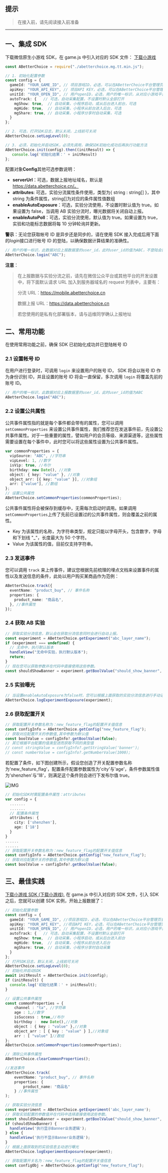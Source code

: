 ## 提示

> 在接入前，请先阅读接入前准备

---

## 一、集成 SDK

下载微信原生小游戏 SDK，在 game.js 中引入对应的 SDK 文件：
[下载小游戏](https://raw.githubusercontent.com/ABetterChoice/tt-mp-sdk/master/abetterchoice.mg.tt.min.js)

```typescript
const ABetterChoice = require("./abetterchoice.mg.tt.min.js");
```

```typescript
// 1. 初始化配置参数
const config = {
  gameId: "YOUR_GAME_ID", // 项目游戏ID，必选，可以在ABetterChoice平台管理页查看
  apiKey: "YOUR_API_KEY", // 项目API KEY，必选，可以在ABetterChoice平台管理页查看
  unitId: "YOUR_OPEN_ID", // 用户openID，必选，用户的唯一标识，从对应小游戏平台获取
  autoTrack: {   // 可选，自动采集配置，不设置时默认全部打开
    mgShow: true,  // 自动采集，小程序启动，或从后台进入前台，可选
    mgHide: true,  // 自动采集，小程序从前台进入后台，可选
    mgShare: true, // 自动采集，小程序分享时自动采集，可选
  }
};

// 2. 可选，打开SDK日志，默认关闭，上线前可关闭
ABetterChoice.setLogLevel(0);

// 3. 必须，初始化并启动SDK，必须先调用，确保SDK初始化成功后再执行功能方法
ABetterChoice.init(config).then((initResult) => {
   console.log('初始化结果：' + initResult)
};

```

配置对象**Config**其他可选参数说明：

- **serverUrl**：可选，数据上报地址域名，默认是 https://data.abetterchoice.cn/。
- **attributes**: 可选，实验分流属性条件使用，类型为{ string : string[] }，其中 string 为条件属性，string[]为对应的条件属性值数组
- **enableAutoExposure**：可选，实验分流使用，不设置时默认值为 true。如果设置为 false，当调用 AB 实验分流时，曝光数据将关闭自动上报。
- **enableAutoPoll**：可选，实验分流使用，默认值为 true。如果设置为 true，实验和功能标志数据将每 10 分钟轮询并更新。

**警示**：无论您获取帐号 ID 是异步还是同步的，请在使用 SDK 接入完成后用下面的*login*接口进行帐号 ID 的登陆，以确保数据计算结果的准确性。

```typescript
// 用户的唯一标识，此数据对应上报数据里的user_id，此时user_id的值为ABC，不登陆会影响数据计算结果的准确性
ABetterChoice.login("ABC");
```

**注意**：

> 在上报数据与实验分流之前，请先在微信公众平台或其他平台的开发设置中，将下面默认请求 URL 加入到服务器域名的 request 列表中，主要有：
>
> 分流 URL：https://mobile.abetterchoice.cn
>
> 数据上报 URL：https://data.abetterchoice.cn
>
> 若您使用的是私有化部署版本，请与运维同学确认上报地址

## 二、常用功能

在使用常用功能之前，确保 SDK 已初始化成功并已登陆帐号 ID

### 2.1 设置帐号 ID

在用户进行登录时，可调用 `login` 来设置用户的账号 ID， SDK 将会以账号 ID 作为身份识别 ID，并且设置的账号 ID 将会一直保留，多次调用 `login` 将覆盖先前的账号 ID。

```typescript
// 用户的唯一标识，此数据对应上报数据里的user_id，此时user_id的值为ABC
ABetterChoice.login("ABC");
```

### 2.2 设置公共属性

公共事件属性指的就是每个事件都会带有的属性，您可以调用 `setCommonProperties` 来设置公共事件属性，我们推荐您在发送事件前，先设置公共事件属性。对于一些重要的属性，譬如用户的会员等级、来源渠道等，这些属性需要设置在每个事件中，此时您可以将这些属性设置为公共事件属性。

```typescript
var commonProperties = {
  vipSource: "ABC", //字符串
  vipLevel: 1, //数字
  isVip: true, //布尔
  birthday: new Date(), //对象
  object: { key: "value" }, //对象
  object_arr: [{ key: "value" }], //对象组
  arr: ["value"], //数组
};
// 设置公共属性
ABetterChoice.setCommonProperties(commonProperties);
```

公共事件属性将会被保存到缓存中，无需每次启动时调用。如果调用 `setCommonProperties`上传了先前已设置过的公共事件属性，则会覆盖之前的属性。

- Key 为该属性的名称，为字符串类型，规定只能以字母开头，包含数字，字母和下划线 "\_"，长度最大为 50 个字符。
- Value 为该属性的值，目前仅支持字符串。

### 2.3 发送事件

您可以调用 `track` 来上传事件，建议您根据先前梳理的埋点文档来设置事件的属性以及发送信息的条件，此处以用户购买某商品作为范例：

```typescript
ABetterChoice.track({
  eventName: "product_buy", // 事件名称
  properties: {
    product_name: "商品名",
  }, //事件属性
});
```

### 2.4 获取 AB 实验

```typescript
// 获取实验分流信息，默认会在获取分流信息同时会进行自动上报。
const experiment = ABetterChoice.getExperiment("abc_layer_name");
if (experiment === undefined) {
  // 无命中，执行默认版本
  handleView("无命中实验，执行默认版本");
  return;
}
// 现在您可以获取参数并在代码中直接使用这些参数。
const shouldShowBanner = experiment.getBoolValue("should_show_banner", true);
```

### 2.5 实验曝光

```typescript
// 当设置enableAutoExposure为false时，您可以根据上面获取的实验分流信息进行手动记录曝光
ABetterChoice.logExperimentExposure(experiment);
```

### 2.6 获取配置开关

```typescript
// 获取配置开关参数名称为：new_feature_flag的配置开关值信息
const configInfo = ABetterChoice.getConfig("new_feature_flag");
// 获取对应配置开关的参数值,其中参数为默认值
const boolValue = configInfo?.getBoolValue(false);
// 其它根据平台配置的值类型进而获取不同的类型值
// const stringValue = configInfo?.getStringValue('banner');
// const numberValue = configInfo?.getNumberValue(1000);
```

若配置了条件，如下图创建所示，假设您创造了开关配置参数名称为'new_feature_flag'，配置条件配置参数属性为'city'与'age'，条件参数属性值为'shenzhen'与'18'，则满足这个条件则会进行下发布尔值 true。

![IMG](https://cdn.abetterchoice.cn/static/cms/5640e1e9ac.jpeg)

```typescript
// 初始化SDK时需配置条件属性：attributes
var config = {
  .......
  .......
  // 配置条件属性
  attributes: {
    city: ['shenzhen'],
    age: ['18']
  }
}
......
......
// 获取配置开关参数名称为：new_feature_flag的配置开关值信息
const configInfo = ABetterChoice.getConfig("new_feature_flag");
// 获取对应配置开关的参数值,其中参数为默认值
const boolValue = configInfo?.getBoolValue(false);
```

## 三、最佳实践

[下载小游戏 SDK (下载小游戏)](https://github.com/ABetterChoice/tt-mp-sdk/archive/refs/heads/main.zip), 在 game.js 中引入对应的 SDK 文件，引入 SDK 之后，您就可以创建 SDK 实例，开始上报数据了：

```typescript
// 初始化配置参数
const config = {
  gameId: "YOUR_GAME_ID", //项目游戏ID，必选，可以在ABetterChoice平台管理页查看
  apiKey: "YOUR_API_KEY", //项目API KEY，必选，可以在ABetterChoice平台管理页查看
  unitId: "YOUR_OPEN_ID", // 用户openID，必选，用户的唯一标识，从对应小游戏平台获取
  autoTrack: {   // 可选，自动采集配置，不设置时默认全部打开
    mgShow: true,  // 自动采集，小程序启动，或从后台进入前台
    mgHide: true,  // 自动采集，小程序从前台进入后台
    mgShare: true, // 自动采集，小程序分享时自动采集
  }
};
// 打开SDK日志，默认关闭，上线前可关闭
ABetterChoice.setLogLevel(0);
// 初始化并启动SDK
await initResult = ABetterChoice.init(config);
if (initResult) {
  console.log('初始化结果：' + initResult);
}

// 设置公共事件属性
const commonProperties = {
    channel : "ta", //字符串
    age : 1,//数字
    isSuccess : true,//布尔
    birthday :  new Date(),//对象
    object : { key : "value" },//对象
    object_arr : [ { key : "value" } ],//对象组
    arr : [ "value" ]//数组
};
ABetterChoice.setCommonProperties(commonProperties);

// 清除公共事件属性
ABetterChoice.clearCommonProperties();

//发送事件
ABetterChoice.track(
    eventName: "product_buy", // 事件名称
    properties: {
        product_name: "商品名"
    } //事件属性
);

// 获取实验分流信息
const experiment = ABetterChoice.getExperiment('abc_layer_name');
// 获取实验配置的参数值并在代码中选择直接使用这些参数。
const shouldShowBanner = experiment.getBoolValue("should_show_banner", true);
if (shouldShowBanner) {
  handleView('执行显示Banner业务逻辑');
} else {
  handleView('执行不显示Banner业务逻辑');
}
// 根据上面获取到的实验信息主动进行曝光
ABetterChoice.logExperimentExposure(experiment);

// 获取配置开关名为：new_feature_flag的配置开关值信息
const configObj = ABetterChoice.getConfig("new_feature_flag");
```
